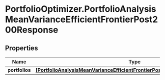 # PortfolioOptimizer.PortfolioAnalysisMeanVarianceEfficientFrontierPost200Response

## Properties

Name | Type | Description | Notes
------------ | ------------- | ------------- | -------------
**portfolios** | [**[PortfolioAnalysisMeanVarianceEfficientFrontierPost200ResponsePortfoliosInner]**](PortfolioAnalysisMeanVarianceEfficientFrontierPost200ResponsePortfoliosInner.md) |  | 


